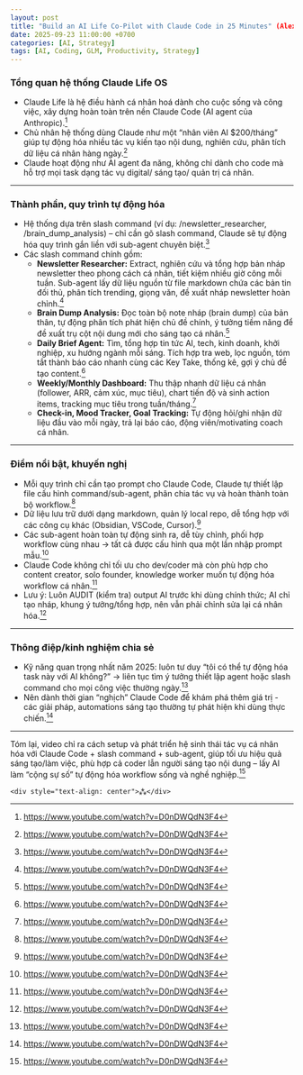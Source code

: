 ```yaml
---
layout: post
title: "Build an AI Life Co-Pilot with Claude Code in 25 Minutes" (Alex Finn)"
date: 2025-09-23 11:00:00 +0700
categories: [AI, Strategy]
tags: [AI, Coding, GLM, Productivity, Strategy]
---
```


### Tổng quan hệ thống Claude Life OS

- Claude Life là hệ điều hành cá nhân hoá dành cho cuộc sống và công việc, xây dựng hoàn toàn trên nền Claude Code (AI agent của Anthropic).[^1]
- Chủ nhân hệ thống dùng Claude như một “nhân viên AI \$200/tháng” giúp tự động hóa nhiều tác vụ kiến tạo nội dung, nghiên cứu, phân tích dữ liệu cá nhân hàng ngày.[^1]
- Claude hoạt động như AI agent đa năng, không chỉ dành cho code mà hỗ trợ mọi task dạng tác vụ digital/ sáng tạo/ quản trị cá nhân.

***

### Thành phần, quy trình tự động hóa

- Hệ thống dựa trên slash command (ví dụ: /newsletter_researcher, /brain_dump_analysis) – chỉ cần gõ slash command, Claude sẽ tự động hóa quy trình gắn liền với sub-agent chuyên biệt.[^1]
- Các slash command chính gồm:
    - **Newsletter Researcher:** Extract, nghiên cứu và tổng hợp bản nháp newsletter theo phong cách cá nhân, tiết kiệm nhiều giờ công mỗi tuần. Sub-agent lấy dữ liệu nguồn từ file markdown chứa các bản tin đối thủ, phân tích trending, giọng văn, đề xuất nháp newsletter hoàn chỉnh.[^1]
    - **Brain Dump Analysis:** Đọc toàn bộ note nháp (brain dump) của bản thân, tự động phân tích phát hiện chủ đề chính, ý tưởng tiềm năng để đề xuất trụ cột nội dung mới cho sáng tạo cá nhân.[^1]
    - **Daily Brief Agent:** Tìm, tổng hợp tin tức AI, tech, kinh doanh, khởi nghiệp, xu hướng ngành mỗi sáng. Tích hợp tra web, lọc nguồn, tóm tắt thành báo cáo nhanh cùng các Key Take, thống kê, gợi ý chủ đề tạo content.[^1]
    - **Weekly/Monthly Dashboard:** Thu thập nhanh dữ liệu cá nhân (follower, ARR, cảm xúc, mục tiêu), chart tiến độ và sinh action items, tracking mục tiêu trong tuần/tháng.[^1]
    - **Check-in, Mood Tracker, Goal Tracking:** Tự động hỏi/ghi nhận dữ liệu đầu vào mỗi ngày, trả lại báo cáo, động viên/motivating coach cá nhân.

***

### Điểm nổi bật, khuyến nghị

- Mỗi quy trình chỉ cần tạo prompt cho Claude Code, Claude tự thiết lập file cấu hình command/sub-agent, phân chia tác vụ và hoàn thành toàn bộ workflow.[^1]
- Dữ liệu lưu trữ dưới dạng markdown, quản lý local repo, dễ tổng hợp với các công cụ khác (Obsidian, VSCode, Cursor).[^1]
- Các sub-agent hoàn toàn tự động sinh ra, dễ tùy chỉnh, phối hợp workflow cùng nhau → tất cả được cấu hình qua một lần nhập prompt mẫu.[^1]
- Claude Code không chỉ tối ưu cho dev/coder mà còn phù hợp cho content creator, solo founder, knowledge worker muốn tự động hóa workflow cá nhân.[^1]
- Lưu ý: Luôn AUDIT (kiểm tra) output AI trước khi dùng chính thức; AI chỉ tạo nháp, khung ý tưởng/tổng hợp, nên vẫn phải chỉnh sửa lại cá nhân hóa.[^1]

***

### Thông điệp/kinh nghiệm chia sẻ

- Kỹ năng quan trọng nhất năm 2025: luôn tư duy “tôi có thể tự động hóa task này với AI không?” → liên tục tìm ý tưởng thiết lập agent hoặc slash command cho mọi công việc thường ngày.[^1]
- Nên dành thời gian “nghịch” Claude Code để khám phá thêm giá trị - các giải pháp, automations sáng tạo thường tự phát hiện khi dùng thực chiến.[^1]

***

Tóm lại, video chỉ ra cách setup và phát triển hệ sinh thái tác vụ cá nhân hóa với Claude Code + slash command + sub-agent, giúp tối ưu hiệu quả sáng tạo/làm việc, phù hợp cả coder lẫn người sáng tạo nội dung – lấy AI làm “cộng sự số” tự động hóa workflow sống và nghề nghiệp.[^1]

```
<div style="text-align: center">⁂</div>
```

[^1]: https://www.youtube.com/watch?v=D0nDWQdN3F4

